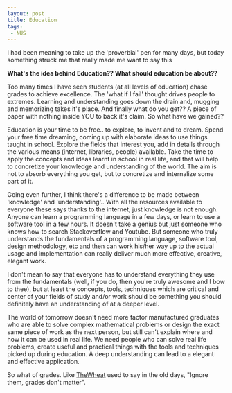 ```yaml
---
layout: post
title: Education
tags:
 - NUS
---
```


I had been meaning to take up the 'proverbial' pen for many days, but today something struck me that really made me want to say this

**What's the idea behind Education?? What should education be about??**

Too many times I have seen students (at all levels of education) chase grades to achieve excellence. The 'what if I fail' thought drives people to extremes. Learning and understanding goes down the drain and, mugging and memorizing takes it's place. And finally what do you get?? A piece of paper with nothing inside YOU to back it's claim. So what have we gained??

Education is your time to be free.. to explore, to invent and to dream. Spend your free time dreaming, coming up with elaborate ideas to use things taught in school. Explore the fields that interest you, add in details through the various means (internet, libraries, people) available. Take the time to apply the concepts and ideas learnt in school in real life, and that will help to concretize your knowledge and understanding of the world. The aim is not to absorb everything you get, but to concretize and internalize some part of it.

Going even further, I think there's a difference to be made between 'knowledge' and 'understanding'.. With all the resources available to everyone these says thanks to the internet, just knowledge is not enough. Anyone can learn a programming language in a few days, or learn to use a software tool in a few hours. It doesn't take a genius but just someone who knows how to search Stackoverflow and Youtube. But someone who truly understands the fundamentals of a programming language, software tool, design methodology, etc and then can work his/her way up to the actual usage and implementation can really deliver much more effective, creative, elegant work.

I don't mean to say that everyone has to understand everything they use from the fundamentals (well, if you do, then you're truly awesome and I bow to thee), but at least the concepts, tools, techniques which are critical and center of your fields of study and/or work should be something you should definitely have an understanding of at a deeper level.

The world of tomorrow doesn't need more factor manufactured graduates who are able to solve complex mathematical problems or design the exact same piece of work as the next person, but still can't explain where and how it can be used in real life. We need people who can solve real life problems, create useful and practical things with the tools and techniques picked up during education. A deep understanding can lead to a elegant and effective application.

So what of grades. Like [TheWheat][0] used to say in the old days, "Ignore them, grades don't matter".


[0]: http://blog.thewheatfield.org/
